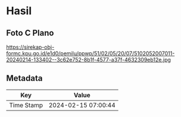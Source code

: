 # Hasil

## Foto C Plano

https://sirekap-obj-formc.kpu.go.id/e1d0/pemilu/ppwp/51/02/05/20/07/5102052007011-20240214-133402--3c62e752-8b1f-4577-a37f-4632309eb12e.jpg


## Metadata

| Key        | Value               |
| ---------- | ------------------- |
| Time Stamp | 2024-02-15 07:00:44 |



